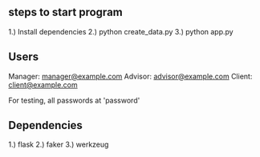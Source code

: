 ## steps to start program

1.) Install dependencies
2.) python create_data.py
3.) python app.py

## Users
Manager: manager@example.com
Advisor: advisor@example.com
Client: client@example.com

For testing, all passwords at 'password'

## Dependencies
1.) flask
2.) faker
3.) werkzeug